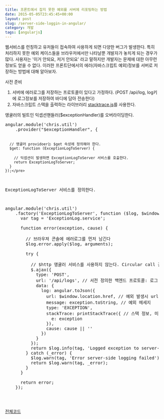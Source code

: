```yaml
---
title: 프론트에서 잡지 못한 예외를 서버에 리포팅하는 방법
date: 2015-05-05T23:45:45+00:00
layout: post
slug: /server-side-loggin-in-angular/
category: 개발
tags: [angularjs]
---
```


<p class="crayon-selected">웹서비스를 런칭하고 유저들이 접속하여 사용하게 되면 다양한 버그가 발생한다. 특히 처리하지 못한 예외 케이스들을 브라우저에서만 나타날뿐 개발자가 놓치게 되는 경우가 많다. 사용자는 '이거 안되요, 저거 안되요' 라고 말하지만 개발자는 문제에 대한 아무런 정보도 얻을 수 없다. 이러한 프론트단에서의 에러(자바스크립트 예외)정보를 서버로 저장하는 방법에 대해 알아보자.</p>
<p class="crayon-selected">사전 준비</p>

<ol>
	<li class="crayon-selected">서버에 에러로그를 저장하는 프로토콜이 있다고 가정하다. (POST /api/log, log키에 로그정보를 저장하여 바디에 담아 전송한다)</li>
	<li class="crayon-selected">자바스크립트 스택을 출력하는 라이브러리 <a href="http://www.stacktracejs.com/">stacktrace.js</a>를 사용한다.</li>
</ol>
앵귤러의 빌트인 익셉션핸들러($exceptionHandler)를 오버라이딩한다.
<div>
<pre class="lang:js decode:true">angular.module('chris.util')
    .provider("$exceptionHandler", {

      // 앵귤러 providoer는 $get 속성에 정의해야 한다.
      $get: function (ExceptionLogToServer) {

        // 익셉션이 발생하면 ExceptionLogToServer 서비스를 호출한다.
        return ExceptionLogToServer;
      }
    });</pre>

ExceptionLogToServer 서비스를 정의한다.

<pre class="lang:js decode:true " title="ExceptionLog.service.js">angular.module('chris.util')
    .factory('ExceptionLogToServer', function ($log, $window) {
      var tag = 'ExceptionLog.service';

      function error(exception, cause) {

        // 브라우져 콘솔에 에러로그를 먼저 남긴다
        $log.error.apply($log, arguments);

        try {

          // $http 앵귤러 서비스를 사용하지 않는다. Circular call 관련 이슈
          $.ajax({
            type: 'POST',
            url: '/api/logs', // 서전 정의한 백엔드 프로토콜: 로그 기록용
            data: {
              log: angular.toJson({
                url: $window.location.href, // 예외 발생시 url
                message: exception.toString, // 예외 메세지
                type: 'EXCEPTION',
                stackTrace: printStackTrace({ // 스택 정보, 미리 stacktract.js를 로딩해야한다.
                  e: exception
                }),
                cause: cause || ''
              })
            }
          });
          return $log.info(tag, 'Logged exception to server-side');
        } catch (_error) {
          $log.warn(tag, 'Error server-side logging failed');
          return $log.warn(tag, _error);
        }
      }

      return error;
    });</pre>

<a href="https://github.com/jeonghwan-kim/angular-utility/blob/master/src/Services/ExceptionLogToServer/ExceptionLogToServer.service.js">전체코드</a>

&nbsp;

</div>
